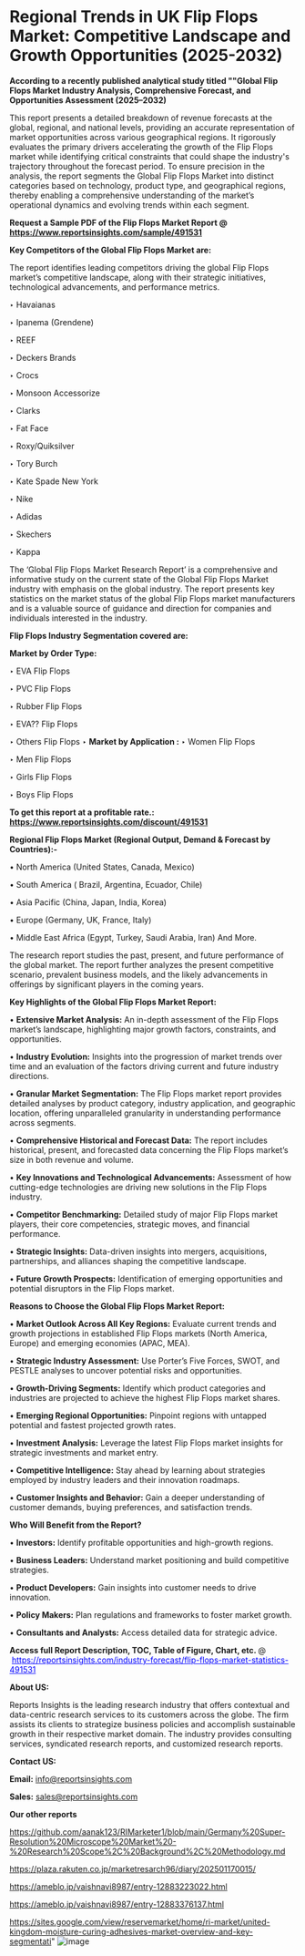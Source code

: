 # Regional Trends in UK Flip Flops Market: Competitive Landscape and Growth Opportunities (2025-2032)

<strong>According to a recently published analytical study titled ""Global Flip Flops Market Industry Analysis, Comprehensive Forecast, and Opportunities Assessment (2025–2032)</strong>

This report presents a detailed breakdown of revenue forecasts at the global, regional, and national levels, providing an accurate representation of market opportunities across various geographical regions. It rigorously evaluates the primary drivers accelerating the growth of the Flip Flops market while identifying critical constraints that could shape the industry's trajectory throughout the forecast period. To ensure precision in the analysis, the report segments the Global Flip Flops Market into distinct categories based on technology, product type, and geographical regions, thereby enabling a comprehensive understanding of the market’s operational dynamics and evolving trends within each segment.

<strong>Request a Sample PDF of the Flip Flops Market Report </strong><strong>@<a href=https://www.reportsinsights.com/sample/491531 style=color:#0000ff;> https://www.reportsinsights.com/sample/491531</a></strong></font>

<strong>Key Competitors of the Global Flip Flops Market are:</strong>

The report identifies leading competitors driving the global Flip Flops market’s competitive landscape, along with their strategic initiatives, technological advancements, and performance metrics.

‣ Havaianas

‣ Ipanema (Grendene)

‣ REEF

‣ Deckers Brands

‣ Crocs

‣ Monsoon Accessorize

‣ Clarks

‣ Fat Face

‣ Roxy/Quiksilver

‣ Tory Burch

‣ Kate Spade New York

‣ Nike

‣ Adidas

‣ Skechers

‣ Kappa

The ‘Global Flip Flops Market Research Report’ is a comprehensive and informative study on the current state of the Global Flip Flops Market industry with emphasis on the global industry. The report presents key statistics on the market status of the global Flip Flops market manufacturers and is a valuable source of guidance and direction for companies and individuals interested in the industry.

<strong>Flip Flops Industry Segmentation covered are:</strong>

<strong>Market by Order Type: </strong>

‣ EVA Flip Flops

‣ PVC Flip Flops

‣ Rubber Flip Flops

‣ EVA?? Flip Flops

‣ Others Flip Flops
‣ 
<strong>Market by Application :</strong>
‣ Women Flip Flops

‣ Men Flip Flops

‣ Girls Flip Flops

‣ Boys Flip Flops

<strong>To get this report at a profitable rate.: <a href=https://www.reportsinsights.com/discount/491531 style=color:#0000ff;>https://www.reportsinsights.com/discount/491531</a></strong></font>

<strong>Regional Flip Flops Market (Regional Output, Demand &amp; Forecast by Countries):-</strong>

• North America (United States, Canada, Mexico)

• South America ( Brazil, Argentina, Ecuador, Chile)

• Asia Pacific (China, Japan, India, Korea)

• Europe (Germany, UK, France, Italy)

• Middle East Africa (Egypt, Turkey, Saudi Arabia, Iran) And More.

The research report studies the past, present, and future performance of the global market. The report further analyzes the present competitive scenario, prevalent business models, and the likely advancements in offerings by significant players in the coming years.

<strong>Key Highlights of the Global Flip Flops Market Report:</strong>

• <strong>Extensive Market Analysis:</strong> An in-depth assessment of the Flip Flops market’s landscape, highlighting major growth factors, constraints, and opportunities.

• <strong>Industry Evolution:</strong> Insights into the progression of market trends over time and an evaluation of the factors driving current and future industry directions.

• <strong>Granular Market Segmentation:</strong> The Flip Flops market report provides detailed analyses by product category, industry application, and geographic location, offering unparalleled granularity in understanding performance across segments.

• <strong>Comprehensive Historical and Forecast Data:</strong> The report includes historical, present, and forecasted data concerning the Flip Flops market’s size in both revenue and volume.

• <strong>Key Innovations and Technological Advancements:</strong> Assessment of how cutting-edge technologies are driving new solutions in the Flip Flops industry.

• <strong>Competitor Benchmarking:</strong> Detailed study of major Flip Flops market players, their core competencies, strategic moves, and financial performance.

• <strong>Strategic Insights:</strong> Data-driven insights into mergers, acquisitions, partnerships, and alliances shaping the competitive landscape.

• <strong>Future Growth Prospects:</strong> Identification of emerging opportunities and potential disruptors in the Flip Flops market.

<strong>Reasons to Choose the Global Flip Flops Market Report:</strong>

• <strong>Market Outlook Across All Key Regions:</strong> Evaluate current trends and growth projections in established Flip Flops markets (North America, Europe) and emerging economies (APAC, MEA).

• <strong>Strategic Industry Assessment:</strong> Use Porter’s Five Forces, SWOT, and PESTLE analyses to uncover potential risks and opportunities.

• <strong>Growth-Driving Segments:</strong> Identify which product categories and industries are projected to achieve the highest Flip Flops market shares.

• <strong>Emerging Regional Opportunities:</strong> Pinpoint regions with untapped potential and fastest projected growth rates.

• <strong>Investment Analysis:</strong> Leverage the latest Flip Flops market insights for strategic investments and market entry.

• <strong>Competitive Intelligence:</strong> Stay ahead by learning about strategies employed by industry leaders and their innovation roadmaps.

• <strong>Customer Insights and Behavior:</strong> Gain a deeper understanding of customer demands, buying preferences, and satisfaction trends.

<strong>Who Will Benefit from the Report?</strong>

• <strong>Investors:</strong> Identify profitable opportunities and high-growth regions.

• <strong>Business Leaders:</strong> Understand market positioning and build competitive strategies.

• <strong>Product Developers:</strong> Gain insights into customer needs to drive innovation.

• <strong>Policy Makers:</strong> Plan regulations and frameworks to foster market growth.

• <strong>Consultants and Analysts:</strong> Access detailed data for strategic advice.
</ul>
<strong>Access full Report Description, TOC, Table of Figure, Chart, etc. </strong>@  <a href=https://reportsinsights.com/industry-forecast/flip-flops-market-statistics-491531 style=color:#0000ff;>https://reportsinsights.com/industry-forecast/flip-flops-market-statistics-491531</a></font>

<strong><strong>About US</strong>:</strong>

Reports Insights is the leading research industry that offers contextual and data-centric research services to its customers across the globe. The firm assists its clients to strategize business policies and accomplish sustainable growth in their respective market domain. The industry provides consulting services, syndicated research reports, and customized research reports.

<strong>Contact US:</strong>

<p class=""""><b>Email:</b> <a href=mailto:info@reportsinsights.com>info@reportsinsights.com</a></p>
<p class=""""><b>Sales:</b> <a href=mailto:sales@reportsinsights.com>sales@reportsinsights.com</a></p>

<strong>Our other reports</strong>

<a href=https://github.com/aanak123/RIMarketer1/blob/main/Germany%20Super-Resolution%20Microscope%20Market%20-%20Research%20Scope%2C%20Background%2C%20Methodology.md>https://github.com/aanak123/RIMarketer1/blob/main/Germany%20Super-Resolution%20Microscope%20Market%20-%20Research%20Scope%2C%20Background%2C%20Methodology.md</a>

<a href=https://plaza.rakuten.co.jp/marketresarch96/diary/202501170015/>https://plaza.rakuten.co.jp/marketresarch96/diary/202501170015/</a>

<a href=https://ameblo.jp/vaishnavi8987/entry-12883223022.html>https://ameblo.jp/vaishnavi8987/entry-12883223022.html</a>

<a href=https://ameblo.jp/vaishnavi8987/entry-12883376137.html>https://ameblo.jp/vaishnavi8987/entry-12883376137.html</a>

<a href=https://sites.google.com/view/reservemarket/home/ri-market/united-kingdom-moisture-curing-adhesives-market-overview-and-key-segmentati>https://sites.google.com/view/reservemarket/home/ri-market/united-kingdom-moisture-curing-adhesives-market-overview-and-key-segmentati</a>"
![image](https://github.com/user-attachments/assets/9db0f818-0107-4caf-9151-d6cd6bb492b4)
